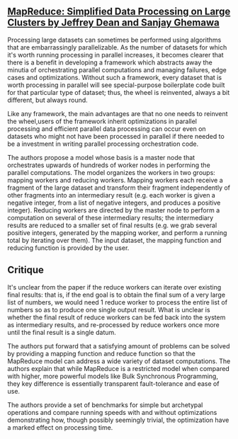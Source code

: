 
## [MapReduce: Simplified Data Processing on Large Clusters by Jeffrey Dean and Sanjay Ghemawa](https://static.googleusercontent.com/media/research.google.com/en//archive/mapreduce-osdi04.pdf)

Processing large datasets can sometimes be performed using algorithms that are embarrassingly parallelizable. As the number of datasets for which it's worth running processing in parallel increases, it becomes clearer that there is a benefit in developing a framework which abstracts away the minutia of orchestrating parallel computations and managing failures, edge cases and optimizations. Without such a framework, every dataset that is worth processing in parallel will see special-purpose boilerplate code built for that particular type of dataset; thus, the wheel is reinvented, always a bit different, but always round.


Like any framework, the main advantages are that no one needs to reinvent the wheel,users of the framework inherit optimizations in parallel processing and efficient parallel data processing can occur even on datasets who might not have been processed in parallel if there needed to be a investment in writing parallel processing orchestration code.

The authors propose a model whose basis is a master node that orchestrates upwards of hundreds of worker nodes in performing the parallel computations. The model organizes the workers in two groups: mapping workers and reducing workers. Mapping workers each receive a fragment of the large dataset and transform their fragment independently of other fragments into an intermediary result (e.g. each worker is given a negative integer, from a list of negative integers, and produces a positive integer). Reducing workers are directed by the master node to perform a computation on several of these intermediary results; the intermediary results are reduced to a smaller set of final results (e.g. we grab several positive integers, generated by the mapping worker, and perform a running total by iterating over them). The input dataset, the mapping function and reducing function is provided by the user.

## Critique
It's unclear from the paper if the reduce workers can iterate over existing final results: that is, if the end goal is to obtain the final sum of a very large list of numbers, we would need 1 reduce worker to process the entire list of numbers so as to produce one single output result. What is unclear is whether the final result of reduce workers can be fed back into the system as intermediary results, and re-processed by reduce workers once more until the final result is a single datum.

The authors put forward that a satisfying amount of problems can be solved by providing a mapping function and reduce function so that the MapReduce model can address a wide variety of dataset computations. The authors explain that while MapReduce is a restricted model when compared with higher, more powerful models like Bulk Synchronous Programming, they key difference is essentially transparent fault-tolerance and ease of use.

The authors provide a set of benchmarks for simple but archetypal operations and compare running speeds with and without optimizations demonstrating how, though possibly seemingly trivial, the optimization have a marked effect on processing time.
